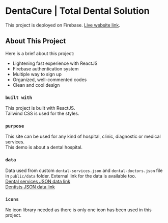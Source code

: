 # DentaCure | Total Dental Solution

This project is deployed on Firebase. [Live website link](https://dentacure-react-project.web.app/).

## About This Project

Here is a brief about this project:
- Lightening fast experience with ReactJS
- Firebase authentication system
- Multiple way to sign up
- Organized, well-commented codes
- Clean and cool design

### `built with`

This project is built with ReactJS. \
Tailwind CSS is used for the styles.

### `purpose`

This site can be used for any kind of hospital, clinic, diagnostic or medical services. \
This demo is about a dental hospital.

### `data`

Data used from custom `dental-services.json` and `dental-doctors.json` file in `public/data` folder. 
External link for the data is available too. \
[Dental services JSON data link](https://github.com/FazleRabbiRana/dentacure-project-data/blob/main/dental-services-data/dental-services.json) \
[Dentists JSON data link](https://github.com/FazleRabbiRana/dentacure-project-data/blob/main/dental-doctors-data/dental-doctors.json)

### `icons`

No icon library needed as there is only one icon has been used in this project.